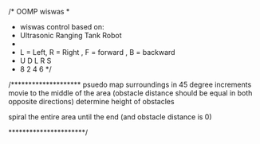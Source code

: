 /* OOMP wiswas
 * 
 * wiswas control based on: 
 * Ultrasonic Ranging Tank Robot
 * 
 * L = Left, R = Right , F = forward , B = backward
 *  U D L R S
 *  8 2 4 6
 */

/******************** 
psuedo 
  map surroundings in 45 degree increments
    movie to the middle of the area 
      (obstacle distance should be equal in both opposite directions)
   determine height of obstacles

   spiral the entire area until the end (and obstacle distance is 0)


**********************/
